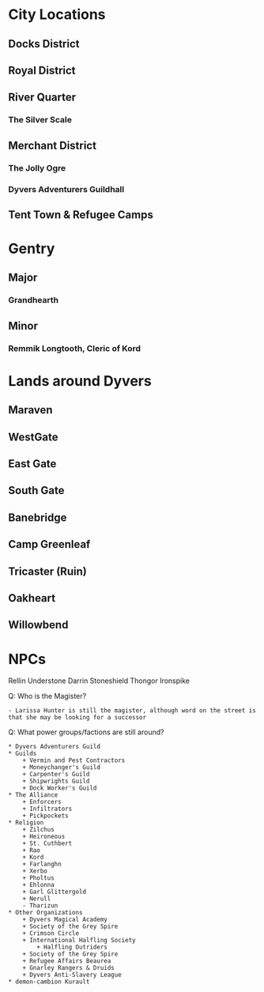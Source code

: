 # City Locations

## Docks District

## Royal District

## River Quarter

### The Silver Scale

## Merchant District

### The Jolly Ogre

### Dyvers Adventurers Guildhall

## Tent Town & Refugee Camps

# Gentry

## Major

### Grandhearth

## Minor

### Remmik Longtooth, Cleric of Kord

# Lands around Dyvers

## Maraven

## WestGate

## East Gate

## South Gate

## Banebridge

## Camp Greenleaf

## Tricaster (Ruin)

## Oakheart

## Willowbend

# NPCs
Rellin Understone
Darrin Stoneshield
Thongor Ironspike

Q: Who is the Magister?

    - Larissa Hunter is still the magister, although word on the street is that she may be looking for a successor

Q: What power groups/factions are still around?

    * Dyvers Adventurers Guild
    * Guilds
        + Vermin and Pest Contractors
        + Moneychanger's Guild
        + Carpenter's Guild
        + Shipwrights Guild
        + Dock Worker's Guild
    * The Alliance
        + Enforcers
        + Infiltrators
        + Pickpockets
    * Religion
        + Zilchus
        + Heironeous
        + St. Cuthbert
        + Rao
        + Kord
        + Farlanghn
        + Xerbo
        + Pholtus
        + Ehlonna
        + Garl Glittergold
        + Nerull
        - Tharizun
    * Other Organizations
        + Dyvers Magical Academy
        + Society of the Grey Spire
        + Crimson Circle
        + International Halfling Society
            + Halfling Outriders
        + Society of the Grey Spire
        + Refugee Affairs Beaurea
        + Gnarley Rangers & Druids
        + Dyvers Anti-Slavery League
    * demon-cambion Kurault
